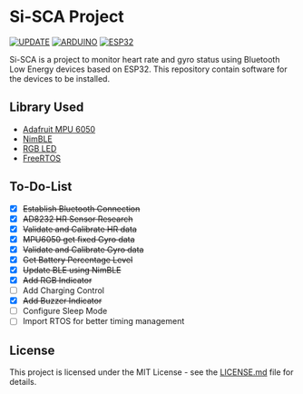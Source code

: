 
# Si-SCA Project

[![UPDATE](https://img.shields.io/github/last-commit/AkagamiYozora/Si-SCA)](https://github.com/aliffathoni/Si-SCA)
[![ARDUINO](https://img.shields.io/badge/ArduinoIDE-blue)](https://www.arduino.cc/en/software/)
[![ESP32](https://img.shields.io/badge/ESP-32-000000.svg?longCache=true&style=flat&colorA=CC101F)](https://www.espressif.com/en/products/socs/esp32)

Si-SCA is a project to monitor heart rate and gyro status using Bluetooth Low Energy devices based on ESP32. This repository contain software for the devices to be installed.

## Library Used

 - [Adafruit MPU 6050](https://github.com/adafruit/Adafruit_MPU6050)
 - [NimBLE](https://github.com/h2zero/esp-nimble-cpp)
 - [RGB LED](https://github.com/FastLED/FastLED)
 - [FreeRTOS](https://docs.espressif.com/projects/esp-idf/en/latest/esp32/api-reference/system/freertos.html)

## To-Do-List

- [X] ~~Establish Bluetooth Connection~~
- [X] ~~AD8232 HR Sensor Research~~
- [X] ~~Validate and Calibrate HR data~~
- [X] ~~MPU6050 get fixed Gyro data~~
- [X] ~~Validate and Calibrate Gyro data~~
- [X] ~~Get Battery Percentage Level~~
- [X] ~~Update BLE using NimBLE~~
- [X] ~~Add RGB Indicator~~
- [ ] Add Charging Control
- [X] ~~Add Buzzer Indicator~~
- [ ] Configure Sleep Mode
- [ ] Import RTOS for better timing management

## License
This project is licensed under the MIT License - see the [LICENSE.md](LICENSE) file for details.
